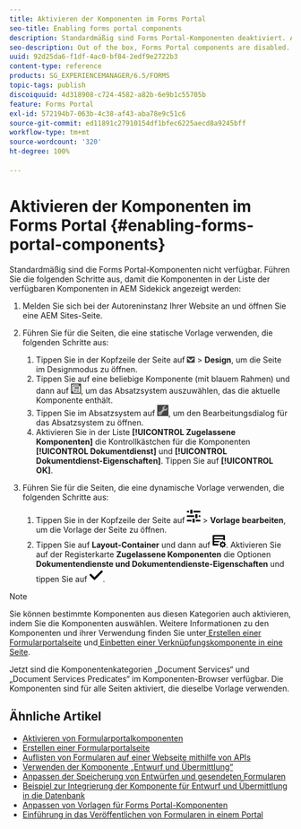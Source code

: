 ```yaml
---
title: Aktivieren der Komponenten im Forms Portal
seo-title: Enabling forms portal components
description: Standardmäßig sind Forms Portal-Komponenten deaktiviert. Aktivieren Sie die Gruppen „“ und „Dokumentdienst-Eigenschaften“, um Forms Portal-Komponenten zu aktivieren.
seo-description: Out of the box, Forms Portal components are disabled. Enable Document Services and Document Services Predicates groups to enable Forms Portal components.
uuid: 92d25da6-f1df-4ac0-bf84-2edf9e2722b3
content-type: reference
products: SG_EXPERIENCEMANAGER/6.5/FORMS
topic-tags: publish
discoiquuid: 4d318908-c724-4582-a82b-6e9b1c55705b
feature: Forms Portal
exl-id: 572194b7-063b-4c38-af43-aba78e9c51c6
source-git-commit: ed11891c27910154df1bfec6225aecd8a9245bff
workflow-type: tm+mt
source-wordcount: '320'
ht-degree: 100%

---
```


# Aktivieren der Komponenten im Forms Portal {#enabling-forms-portal-components}

Standardmäßig sind die Forms Portal-Komponenten nicht verfügbar. Führen Sie die folgenden Schritte aus, damit die Komponenten in der Liste der verfügbaren Komponenten in AEM Sidekick angezeigt werden:

1. Melden Sie sich bei der Autoreninstanz Ihrer Website an und öffnen Sie eine AEM Sites-Seite.

1. Führen Sie für die Seiten, die eine statische Vorlage verwenden, die folgenden Schritte aus:

   1. Tippen Sie in der Kopfzeile der Seite auf ![canvas-drop-down](assets/canvas-drop-down.png) > **Design**, um die Seite im Designmodus zu öffnen.
   1. Tippen Sie auf eine beliebige Komponente (mit blauem Rahmen) und dann auf ![field-level](assets/field-level.png), um das Absatzsystem auszuwählen, das die aktuelle Komponente enthält.
   1. Tippen Sie im Absatzsystem auf ![settings_icon](assets/settings_icon.png), um den Bearbeitungsdialog für das Absatzsystem zu öffnen.
   1. Aktivieren Sie in der Liste **[!UICONTROL Zugelassene Komponenten]** die Kontrollkästchen für die Komponenten **[!UICONTROL Dokumentdienst]** und **[!UICONTROL Dokumentdienst-Eigenschaften]**. Tippen Sie auf **[!UICONTROL OK]**.

1. Führen Sie für die Seiten, die eine dynamische Vorlage verwenden, die folgenden Schritte aus:

   1. Tippen Sie in der Kopfzeile der Seite auf ![Eigenschaften](assets/properties.png) > **Vorlage bearbeiten**, um die Vorlage der Seite zu öffnen.
   1. Tippen Sie auf **Layout-Container** und dann auf ![FeedManagement](/help/forms/using/assets/feedmanagement.png). Aktivieren Sie auf der Registerkarte **Zugelassene Komponenten** die Optionen **Dokumentendienste und Dokumentendienste-Eigenschaften** und tippen Sie auf ![aem_6_3_forms_save](assets/aem_6_3_forms_save.png).

>[!NOTE]
>
>Sie können bestimmte Komponenten aus diesen Kategorien auch aktivieren, indem Sie die Komponenten auswählen. Weitere Informationen zu den Komponenten und ihrer Verwendung finden Sie unter[ Erstellen einer Formularportalseite](/help/forms/using/creating-form-portal-page.md) und[ Einbetten einer Verknüpfungskomponente in eine Seite](/help/forms/using/embedding-link-component-page.md).

Jetzt sind die Komponentenkategorien „Document Services“ und „Document Services Predicates“ im Komponenten-Browser verfügbar. Die Komponenten sind für alle Seiten aktiviert, die dieselbe Vorlage verwenden.

## Ähnliche Artikel

* [Aktivieren von Formularportalkomponenten](/help/forms/using/enabling-forms-portal-components.md)
* [Erstellen einer Formularportalseite](/help/forms/using/creating-form-portal-page.md)
* [Auflisten von Formularen auf einer Webseite mithilfe von APIs](/help/forms/using/listing-forms-webpage-using-apis.md)
* [Verwenden der Komponente „Entwurf und Übermittlung“](/help/forms/using/draft-submission-component.md)
* [Anpassen der Speicherung von Entwürfen und gesendeten Formularen](/help/forms/using/draft-submission-component.md)
* [Beispiel zur Integrierung der Komponente für Entwurf und Übermittlung in die Datenbank](/help/forms/using/integrate-draft-submission-database.md)
* [Anpassen von Vorlagen für Forms Portal-Komponenten](/help/forms/using/customizing-templates-forms-portal-components.md)
* [Einführung in das Veröffentlichen von Formularen in einem Portal](/help/forms/using/introduction-publishing-forms.md)
